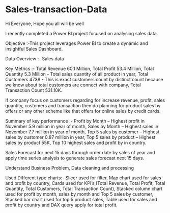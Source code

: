 # Sales-transaction-Data
Hi Everyone, Hope you all will be well

I recently completed a Power BI project focused on analysing sales data.

Objective :-This project leverages Power BI to create a dynamic and insightful Sales Dashboard. 

Data Overview :- Sales data

Key Metrics :-
Total Revenue 60.1 Million,
Total Profit 53.4 Million,
Total Quantity 5.3 Million - Total sales quantity of all product in year,
Total Customers 4738 - This is exact customers count by distinct count because we know about total customers are connect with company, 
Total Transaction Count 531.10K.

If company focus on customers regarding for increase revenue, profit, sales quantity, customers and transaction then do planning for product sales by offers or any other scheme like that offers for online sales by credit cards.

Summary of key performance :-
Profit by Month – Highest profit in November 5.9 million in year of month,
Sales by Month – Highest sales in November 7.7 million in year of month,
Top 5  sales by customer – Highest sales by customer 0.87 million in year,
Top  5 sales by product – Highest sales by product  55K,
Top 10 highest sales and profit by in country.

Sales Forecast for next 15 days through order date by sales of year and apply time series analysis to generate sales forecast next 15 days.

Understand Business Problem,
Data cleaning and processing

Used Different type charts:-
Slicer used for filter, Map chart used for sales and profit by country, Cards used for KPI’s,(Total Revenue, Total Profit, Total Quantity, Total Customers, Total Transaction Count), Stacked column chart used for profit by month, sales by month and Top 5 sales by customer, Stacked bar chart used for top 5 product sales, Table used for sales and profit by country and DAX query apply for total profit.
